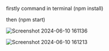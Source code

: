 firstly command in terminal (npm install)

then (npm start)

![Screenshot 2024-06-10 161136](https://github.com/Mohdfaizan23/Add-to-cart/assets/134620532/5fec38c3-5b56-4e74-bcb5-db0b4ba7cb8f)

![Screenshot 2024-06-10 161213](https://github.com/Mohdfaizan23/Add-to-cart/assets/134620532/43fe0e08-3fb5-4a6f-bf9a-651da8352933)
